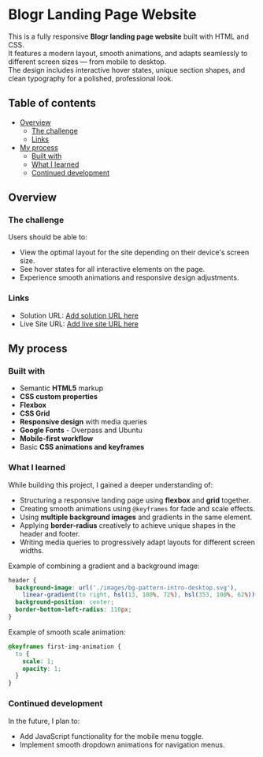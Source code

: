 # Blogr Landing Page Website

This is a fully responsive **Blogr landing page website** built with HTML and CSS.  
It features a modern layout, smooth animations, and adapts seamlessly to different screen sizes — from mobile to desktop.  
The design includes interactive hover states, unique section shapes, and clean typography for a polished, professional look.


## Table of contents

- [Overview](#overview)
  - [The challenge](#the-challenge)
  - [Links](#links)
- [My process](#my-process)
  - [Built with](#built-with)
  - [What I learned](#what-i-learned)
  - [Continued development](#continued-development)

## Overview

### The challenge

Users should be able to:

- View the optimal layout for the site depending on their device's screen size.
- See hover states for all interactive elements on the page.
- Experience smooth animations and responsive design adjustments.

### Links

- Solution URL: [Add solution URL here](https://your-solution-url.com)
- Live Site URL: [Add live site URL here](https://your-live-site-url.com)

## My process

### Built with

- Semantic **HTML5** markup
- **CSS custom properties**
- **Flexbox**
- **CSS Grid**
- **Responsive design** with media queries
- **Google Fonts** - Overpass and Ubuntu
- **Mobile-first workflow**
- Basic **CSS animations and keyframes**

### What I learned

While building this project, I gained a deeper understanding of:

- Structuring a responsive landing page using **flexbox** and **grid** together.
- Creating smooth animations using `@keyframes` for fade and scale effects.
- Using **multiple background images** and gradients in the same element.
- Applying **border-radius** creatively to achieve unique shapes in the header and footer.
- Writing media queries to progressively adapt layouts for different screen widths.

Example of combining a gradient and a background image:

```css
header {
  background-image: url('./images/bg-pattern-intro-desktop.svg'),
    linear-gradient(to right, hsl(13, 100%, 72%), hsl(353, 100%, 62%));
  background-position: center;
  border-bottom-left-radius: 110px;
}
````

Example of smooth scale animation:

```css
@keyframes first-img-animation {
  to {
    scale: 1;
    opacity: 1;
  }
}
```

### Continued development

In the future, I plan to:

- Add JavaScript functionality for the mobile menu toggle.
- Implement smooth dropdown animations for navigation menus.
